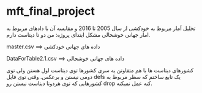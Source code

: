 # mft_final_project
تحلیل آمار مربوط به خودکشی از سال 2005 تا 2016 و مقایسه آن با دادهای مربوط به امار جهانی خوشحالی 
مشکل ابتدای پروژه:
من دو تا دیتاست دارم.

master.csv                ==> داده های جهانی خودکشی

DataForTable2.1.csv ==> داده های جهانی خوشحالی

کشورهای دیتاست ها با هم متفاوتن
یه سری کشورها توی دیتاست اول هستن ولی توی دومی نیستن و برعکس.
وقتی توی فایل defs یک تابع ساختم که سطر مربوط به کشورهایی که توی هردوتا دیتاست نیستن رو drop کنه عمل نمیکنه.
